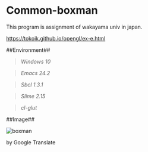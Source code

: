 # Common-boxman
This program is assignment of wakayama univ in japan.

https://tokoik.github.io/opengl/ex-e.html

##Environment##

> *Windows 10*

> *Emacs 24.2*

> *Sbcl 1.3.1*

> *Slime 2.15*

> *cl-glut*

##Image##

![boxman](https://user-images.githubusercontent.com/15942854/30517394-87a0263a-9b98-11e7-98c0-569db1422cdb.png)

by Google Translate
